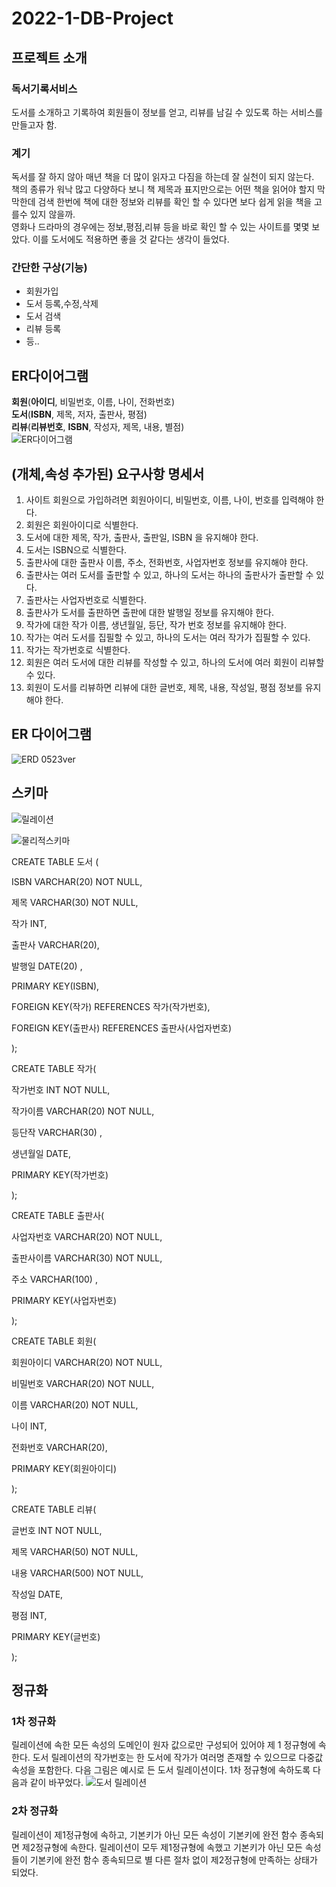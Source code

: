 # 2022-1-DB-Project
## 프로젝트 소개
### 독서기록서비스
도서를 소개하고 기록하여 회원들이 정보를 얻고, 리뷰를 남길 수 있도록 하는 서비스를 만들고자 함.
### 계기
독서를 잘 하지 않아 매년 책을 더 많이 읽자고 다짐을 하는데 잘 실천이 되지 않는다.  
책의 종류가 워낙 많고 다양하다 보니 책 제목과 표지만으로는 어떤 책을 읽어야 할지 막막한데 검색 한번에 책에 대한 정보와 리뷰를 확인 할 수 있다면 보다 쉽게 읽을 책을 고를수 있지 않을까.  
영화나 드라마의 경우에는 정보,평점,리뷰 등을 바로 확인 할 수 있는 사이트를 몇몇 보았다. 이를 도서에도 적용하면 좋을 것 같다는 생각이 들었다.
### 간단한 구상(기능)
* 회원가입  
* 도서 등록,수정,삭제  
* 도서 검색
* 리뷰 등록
* 등..  
## ER다이어그램
**회원**(__아이디__, 비밀번호, 이름, 나이, 전화번호)  
**도서**(__ISBN__, 제목, 저자, 출판사, 평점)  
**리뷰**(__리뷰번호__, __ISBN__, 작성자, 제목, 내용, 별점)  
![ER다이어그램](https://user-images.githubusercontent.com/81346198/161370876-53f7782b-12a6-4cd4-857c-bf8d78d527a3.jpg)  

## (개체,속성 추가된) 요구사항 명세서
1. 사이트 회원으로 가입하려면 회원아이디, 비밀번호, 이름, 나이, 번호를 입력해야 한다.
2. 회원은 회원아이디로 식별한다.
3. 도서에 대한 제목, 작가, 출판사, 출판일, ISBN 을 유지해야 한다.
4. 도서는 ISBN으로 식별한다.
5. 출판사에 대한 출판사 이름, 주소, 전화번호, 사업자번호 정보를 유지해야 한다.
6. 출판사는 여러 도서를 출판할 수 있고, 하나의 도서는 하나의 출판사가 출판할 수 있다.
7. 출판사는 사업자번호로 식별한다.
8. 출판사가 도서를 출판하면 출판에 대한 발행일 정보를 유지해야 한다.
9. 작가에 대한 작가 이름, 생년월일, 등단, 작가 번호 정보를 유지해야 한다.
10. 작가는 여러 도서를 집필할 수 있고, 하나의 도서는 여러 작가가 집필할 수 있다.
11. 작가는 작가번호로 식별한다.
12. 회원은 여러 도서에 대한 리뷰를 작성할 수 있고, 하나의 도서에 여러 회원이 리뷰할 수 있다.
13. 회원이 도서를 리뷰하면 리뷰에 대한 글번호, 제목, 내용, 작성일, 평점 정보를 유지해야 한다.

## ER 다이어그램
![ERD 0523ver ](https://user-images.githubusercontent.com/81346198/169811297-b45adc7c-6d52-4853-a4e3-034779a02fe4.png)

## 스키마
![릴레이션](https://user-images.githubusercontent.com/81346198/175051314-67515a4f-4891-4175-8c1f-f3cf83b0c3ea.png)

![물리적스키마](https://user-images.githubusercontent.com/81346198/169830788-e000fe30-e956-4517-ad58-fcb58a680593.png)

CREATE TABLE 도서 (

ISBN VARCHAR(20) NOT NULL,

제목 VARCHAR(30) NOT NULL,

작가 INT,

출판사 VARCHAR(20),

발행일 DATE(20) ,

PRIMARY KEY(ISBN),

FOREIGN KEY(작가) REFERENCES 작가(작가번호),

FOREIGN KEY(출판사) REFERENCES 출판사(사업자번호)

);

CREATE TABLE 작가(

작가번호 INT NOT NULL,

작가이름 VARCHAR(20) NOT NULL,

등단작 VARCHAR(30) ,

생년월일 DATE,

PRIMARY KEY(작가번호)

);

CREATE TABLE 출판사(

사업자번호  VARCHAR(20) NOT NULL,

출판사이름 VARCHAR(30) NOT NULL,

주소 VARCHAR(100) ,

PRIMARY KEY(사업자번호)

);

CREATE TABLE 회원(

회원아이디 VARCHAR(20) NOT NULL,

비밀번호 VARCHAR(20) NOT NULL,

이름 VARCHAR(20) NOT NULL,

나이 INT,

전화번호 VARCHAR(20),

PRIMARY KEY(회원아이디)

);

CREATE TABLE 리뷰(

글번호 INT NOT NULL,

제목 VARCHAR(50) NOT NULL,

내용 VARCHAR(500) NOT NULL,

작성일 DATE,

평점 INT,

PRIMARY KEY(글번호)

);
## 정규화
### 1차 정규화
릴레이션에 속한 모든 속성의 도메인이 원자 값으로만 구성되어 있어야 제 1 정규형에 속한다.
도서 릴레이션의 작가번호는 한 도서에 작가가 여러명 존재할 수 있으므로 다중값 속성을 포함한다. 
다음 그림은 예시로 든 도서 릴레이션이다. 1차 정규형에 속하도록 다음과 같이 바꾸었다.
![도서 릴레이션](https://user-images.githubusercontent.com/81346198/175061561-8a9b4ec9-28e9-4d15-89c0-44d1daf63dc1.png)

### 2차 정규화
릴레이션이 제1정규형에 속하고, 기본키가 아닌 모든 속성이 기본키에 완전 함수 종속되면 제2정규형에 속한다.
릴레이션이 모두 제1정규형에 속했고 기본키가 아닌 모든 속성들이 기본키에 완전 함수 종속되므로 별 다른 절차 없이 제2정규형에 만족하는 상태가 되었다.

